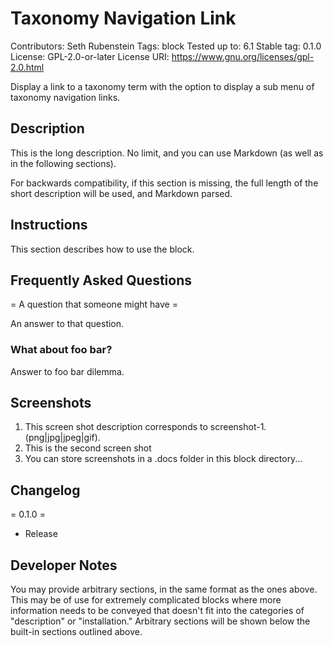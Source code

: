 # Taxonomy Navigation Link
Contributors:      Seth Rubenstein
Tags:              block
Tested up to:      6.1
Stable tag:        0.1.0
License:           GPL-2.0-or-later
License URI:       https://www.gnu.org/licenses/gpl-2.0.html

Display a link to a taxonomy term with the option to display a sub menu of taxonomy navigation links.

## Description

This is the long description. No limit, and you can use Markdown (as well as in the following sections).

For backwards compatibility, if this section is missing, the full length of the short description will be used, and
Markdown parsed.

## Instructions

This section describes how to use the block.

## Frequently Asked Questions

= A question that someone might have =

An answer to that question.

### What about foo bar?

Answer to foo bar dilemma.

## Screenshots

1. This screen shot description corresponds to screenshot-1.(png|jpg|jpeg|gif).
2. This is the second screen shot
3. You can store screenshots in a .docs folder in this block directory...

## Changelog

= 0.1.0 =
* Release

## Developer Notes

You may provide arbitrary sections, in the same format as the ones above. This may be of use for extremely complicated
blocks where more information needs to be conveyed that doesn't fit into the categories of "description" or
"installation." Arbitrary sections will be shown below the built-in sections outlined above.
